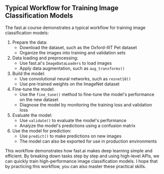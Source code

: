 
## Typical Workflow for Training Image Classification Models

The fast.ai course demonstrates a typical workflow for training image classification models:

1. Prepare the data:
   - Download the dataset, such as the Oxford-IIIT Pet dataset
   - Organize the images into training and validation sets
2. Data loading and preprocessing:
   - Use fast.ai's `ImageDataLoaders` to load images
   - Apply data augmentation, such as `aug_transforms()`
3. Build the model:
   - Use convolutional neural networks, such as `resnet18()`
   - Use pre-trained weights on the ImageNet dataset
4. Fine-tune the model:
   - Use the `fine_tune()` method to fine-tune the model's performance on the new dataset
   - Diagnose the model by monitoring the training loss and validation loss
5. Evaluate the model:
   - Use `validate()` to evaluate the model's performance
   - Analyze the model's predictions using a confusion matrix
6. Use the model for prediction:
   - Use `predict()` to make predictions on new images
   - The model can also be exported for use in production environments

This workflow demonstrates how fast.ai makes deep learning simple and efficient. By breaking down tasks step by step and using high-level APIs, we can quickly train high-performance image classification models. I hope that by practicing this workflow, you can also master these practical skills.
